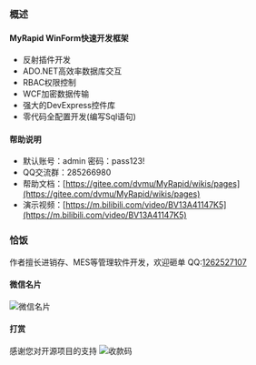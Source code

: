 
### 概述
#### MyRapid WinForm快速开发框架
- 反射插件开发
- ADO.NET高效率数据库交互
- RBAC权限控制
- WCF加密数据传输
- 强大的DevExpress控件库
- 零代码全配置开发(编写Sql语句)

#### 帮助说明
- 默认账号：admin 密码：pass123!
- QQ交流群：285266980
- 帮助文档：[https://gitee.com/dvmu/MyRapid/wikis/pages](https://gitee.com/dvmu/MyRapid/wikis/pages)
- 演示视频：[https://m.bilibili.com/video/BV13A41147K5](https://m.bilibili.com/video/BV13A41147K5)

### 恰饭
作者擅长进销存、MES等管理软件开发，欢迎砸单
QQ:[1262527107](http://wpa.qq.com/msgrd?v=3&uin=1262527107&site=qq&menu=yes)

#### 微信名片

![微信名片](https://images.gitee.com/uploads/images/2020/1127/161950_148d1624_299806.png "屏幕截图.png")

#### 打赏
感谢您对开源项目的支持
![收款码](https://images.gitee.com/uploads/images/2020/1127/164510_a9502514_299806.png "屏幕截图.png")
